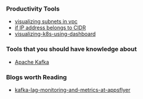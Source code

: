 ### Productivity Tools

- [visualizing subnets in vpc](task-001-visualizing-subnets-in-vpc)
- [if IP address belongs to CIDR](task-003-if-IP-belongs-to-CIDR)
- [visualizing-k8s-using-dashboard](task-002-visualizing-k8s-using-dashboard)


### Tools that you should have knowledge about

- [Apache Kafka](https://kafka.apache.org/documentation/)





### Blogs worth Reading

- [kafka-lag-monitoring-and-metrics-at-appsflyer]([kafka-lag-monitoring-and-metrics-at-appsflyer](https://www.confluent.io/blog/kafka-lag-monitoring-and-metrics-at-appsflyer/))